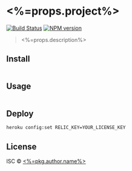 # <%=props.project%>
[![Build Status](https://travis-ci.org/<%=username%>/<%=props.project%>.svg?branch=master)](https://travis-ci.org/<%=username%>/<%=props.project%>)
[![NPM version](https://badge.fury.io/js/<%=props.project%>.svg)](http://badge.fury.io/js/<%=props.project%>)

> <%=props.description%>


## Install

```sh
```


## Usage

```js
```


## Deploy

```sh
heroku config:set RELIC_KEY=YOUR_LICENSE_KEY
```


## License

ISC © [<%=pkg.author.name%>](<%=pkg.author.url%>)
